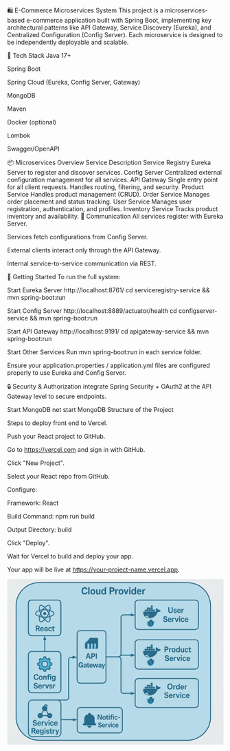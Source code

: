 🛍️ E-Commerce Microservices System
This project is a microservices-based e-commerce application built with Spring Boot, implementing key architectural patterns like API Gateway, Service Discovery (Eureka), and Centralized Configuration (Config Server). Each microservice is designed to be independently deployable and scalable.

🧱 Tech Stack
Java 17+

Spring Boot

Spring Cloud (Eureka, Config Server, Gateway)

MongoDB 

Maven

Docker (optional)

Lombok

Swagger/OpenAPI

📦 Microservices Overview
Service	Description
Service Registry	Eureka Server to register and discover services.
Config Server	Centralized external configuration management for all services.
API Gateway	Single entry point for all client requests. Handles routing, filtering, and security.
Product Service	Handles product management (CRUD).
Order Service	Manages order placement and status tracking.
User Service	Manages user registration, authentication, and profiles.
Inventory Service	Tracks product inventory and availability.
🔁 Communication
All services register with Eureka Server.

Services fetch configurations from Config Server.

External clients interact only through the API Gateway.

Internal service-to-service communication via REST.

🚀 Getting Started
To run the full system:

Start Eureka Server http://localhost:8761/
cd serviceregistry-service && mvn spring-boot:run  


Start Config Server  http://localhost:8889/actuator/health
cd configserver-service && mvn spring-boot:run


Start API Gateway    http://localhost:9191/
cd apigateway-service && mvn spring-boot:run

Start Other Services
Run mvn spring-boot:run in each service folder.

Ensure your application.properties / application.yml files are configured properly to use Eureka and Config Server.

🔒 Security & Authorization
 integrate Spring Security + OAuth2 at the API Gateway level to secure endpoints.

 Start MongoDB
net start MongoDB
Structure of the Project

Steps to deploy front end to Vercel.

Push your React project to GitHub.

Go to https://vercel.com and sign in with GitHub.

Click "New Project".

Select your React repo from GitHub.

Configure:

Framework: React

Build Command: npm run build

Output Directory: build

Click "Deploy".

Wait for Vercel to build and deploy your app.

Your app will be live at https://your-project-name.vercel.app.


![alt text](image.png)

 